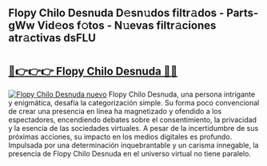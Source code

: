 ## Flopy Chilo Desnuda D𝚎sn𝚞dos filtr𝚊dos - Parts-gWw Vid𝚎os f𝚘tos - N𝚞evas filtr𝚊ciones atr𝚊ctivas dsFLU

# <h2><a href="http://mb5jvf.tromn.icu/?c=Flopy+Chilo+Desnuda">🔗👉👉👉 Flopy Chilo Desnuda 🔗🔗</a></h2>

[![Flopy Chilo Desnuda nuevo](https://i.imgur.com/pEAQMta.gif)](http://mb5jvf.tromn.icu/?c=Flopy+Chilo+Desnuda)
Flopy Chilo Desnuda, una persona intrigante y enigmática, desafía la categorización simple. Su forma poco convencional de crear una presencia en línea ha magnetizado y ofendido a los espectadores, encendiendo debates sobre el consentimiento, la privacidad y la esencia de las sociedades virtuales. A pesar de la incertidumbre de sus próximas acciones, su impacto en los medios digitales es profundo. Impulsada por una determinación inquebrantable y un carisma innegable, la presencia de Flopy Chilo Desnuda en el universo virtual no tiene paralelo.
